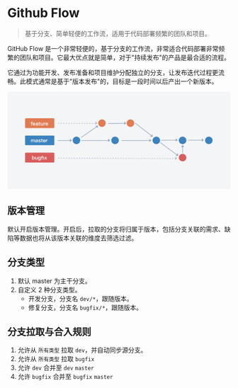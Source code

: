 # Github Flow
> 基于分支、简单轻便的工作流，适用于代码部署频繁的团队和项目。

GitHub Flow 是一个非常轻便的，基于分支的工作流，非常适合代码部署非常频繁的团队和项目。它最大优点就是简单，对于"持续发布"的产品是最合适的流程。

它通过为功能开发、发布准备和项目维护分配独立的分支，让发布迭代过程更流畅。此模式通常是基于"版本发布"的，目标是一段时间以后产出一个新版本。

![](../assets/git-flow/githubFlow.png)

## 版本管理
默认开启版本管理。开启后，拉取的分支将归属于版本，包括分支关联的需求、缺陷等数据也将从该版本关联的维度去筛选过滤。

## 分支类型
1. 默认 master 为主干分支。
2. 自定义 2 种分支类型。
    - 开发分支，分支名 `dev/*`，跟随版本。
    - 修复分支，分支名 `bugfix/*`，跟随版本。

## 分支拉取与合入规则
1. 允许从 `所有类型` 拉取 `dev`，并自动同步源分支。
2. 允许从 `所有类型` 拉取 `bugfix`
3. 允许 `dev` 合并至 `dev` `master`
4. 允许 `bugfix` 合并至 `bugfix` `master`